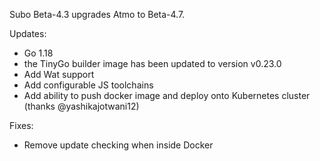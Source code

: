 Subo Beta-4.3 upgrades Atmo to Beta-4.7.

Updates:
- Go 1.18
- the TinyGo builder image has been updated to version v0.23.0
- Add Wat support
- Add configurable JS toolchains
- Add ability to push docker image and deploy onto Kubernetes cluster (thanks @yashikajotwani12)

Fixes:
- Remove update checking when inside Docker
